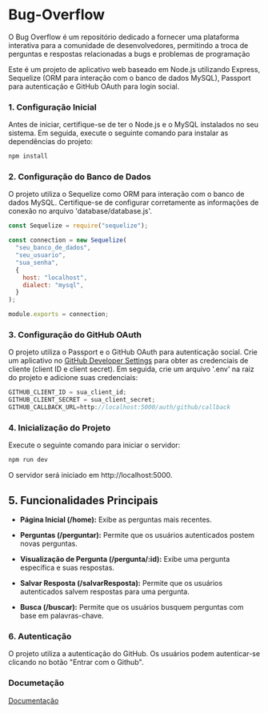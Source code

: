 # Bug-Overflow

O Bug Overflow é um repositório dedicado a fornecer uma plataforma interativa para a comunidade de desenvolvedores, permitindo a troca de perguntas e respostas relacionadas a bugs e problemas de programação

Este é um projeto de aplicativo web baseado em Node.js utilizando Express, Sequelize (ORM para interação com o banco de dados MySQL), Passport para autenticação e GitHub OAuth para login social.

### 1. Configuração Inicial

Antes de iniciar, certifique-se de ter o Node.js e o MySQL instalados no seu sistema. Em seguida, execute o seguinte comando para instalar as dependências do projeto:

```javascript
npm install
```

### 2. Configuração do Banco de Dados

O projeto utiliza o Sequelize como ORM para interação com o banco de dados MySQL. Certifique-se de configurar corretamente as informações de conexão no arquivo 'database/database.js'.

```javascript
const Sequelize = require("sequelize");

const connection = new Sequelize(
  "seu_banco_de_dados",
  "seu_usuario",
  "sua_senha",
  {
    host: "localhost",
    dialect: "mysql",
  }
);

module.exports = connection;
```

### 3. Configuração do GitHub OAuth

O projeto utiliza o Passport e o GitHub OAuth para autenticação social. Crie um aplicativo no [GitHub Developer Settings](https://github.com/settings/developers) para obter as credenciais de cliente (client ID e client secret). Em seguida, crie um arquivo '.env' na raiz do projeto e adicione suas credenciais:

```javascript
GITHUB_CLIENT_ID = sua_client_id;
GITHUB_CLIENT_SECRET = sua_client_secret;
GITHUB_CALLBACK_URL=http://localhost:5000/auth/github/callback
```

### 4. Inicialização do Projeto

Execute o seguinte comando para iniciar o servidor:

```javascript
npm run dev
```

O servidor será iniciado em http://localhost:5000.

## 5. Funcionalidades Principais

- **Página Inicial (/home):** Exibe as perguntas mais recentes.

- **Perguntas (/perguntar):** Permite que os usuários autenticados postem novas perguntas.

- **Visualização de Pergunta (/pergunta/:id):** Exibe uma pergunta específica e suas respostas.

- **Salvar Resposta (/salvarResposta):** Permite que os usuários autenticados salvem respostas para uma pergunta.

- **Busca (/buscar):** Permite que os usuários busquem perguntas com base em palavras-chave.

### 6. Autenticação

O projeto utiliza a autenticação do GitHub. Os usuários podem autenticar-se clicando no botão "Entrar com o Github".

### Documetação

[Documentação](https://github.com/JVictor011/Bug-Overflow/blob/main/documentacao.md)
